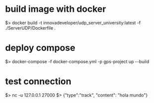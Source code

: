 ﻿# build image with docker
$> docker build -t innovadeveloper/udp_server_university:latest -f ./ServerUDP/Dockerfile .


# deploy compose

$> docker-compose -f docker-compose.yml -p gps-project up --build


# test connection

$> nc -u 127.0.0.1 27000
$> {"type":"track", "content": "hola mundo"}
